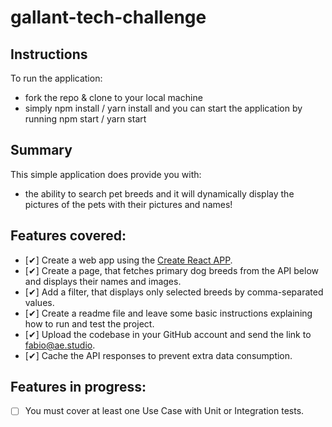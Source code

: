 # gallant-tech-challenge

## Instructions 
To run the application: 
- fork the repo & clone to your local machine
- simply npm install / yarn install and you can start the application by running npm start / yarn start

## Summary
This simple application does provide you with: 
- the ability to search pet breeds and it will dynamically display the pictures of the pets with their pictures and names!

## Features covered:
- [✔] Create a web app using the [Create React APP](https://github.com/facebook/create-react-app).
- [✔] Create a page, that fetches primary dog breeds from the API below and displays their names and images.
- [✔] Add a filter, that displays only selected breeds by comma-separated values.
- [✔] Create a readme file and leave some basic instructions explaining how to run and test the project.
- [✔] Upload the codebase in your GitHub account and send the link to [fabio@ae.studio](mailto:fabio@ae.studio).
- [✔] Cache the API responses to prevent extra data consumption.

## Features in progress:
- [ ] You must cover at least one Use Case with Unit or Integration tests. 
